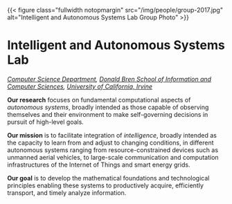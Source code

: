 ---
---

{{< figure class="fullwidth notopmargin" src="/img/people/group-2017.jpg"
alt="Intelligent and Autonomous Systems Lab Group Photo" >}}

# Intelligent and Autonomous Systems Lab

<em>
  <a class="subtle" href="https://www.cs.uci.edu" target="_blank">Computer Science Department</a>,
  <a class="subtle" href="https://www.ics.uci.edu" target="_blank">Donald Bren School of Information and Computer Sciences</a>,
  <a class="subtle" href="https://uci.edu" target="_blank">University of California, Irvine</a>
</em>

**Our research** focuses on fundamental computational aspects of
*autonomous systems*, broadly intended as those capable of observing
themselves and their environment to make self-governing decisions in
pursuit of high-level goals.

**Our mission** is to facilitate integration of *intelligence*,
broadly intended as the capacity to learn from and adjust to
changing conditions, in different autonomous systems ranging from
resource-constrained devices such as unmanned aerial vehicles, to
large-scale communication and computation infrastructures of the
Internet of Things and smart energy grids.

**Our goal** is to develop the mathematical foundations and
technological principles enabling these systems to productively
acquire, efficiently transport, and timely analyze information.
